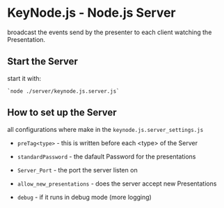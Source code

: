 # KeyNode.js - Node.js Server

broadcast the events send by the presenter to each client watching the Presentation.

## Start the Server

start it with:

	`node ./server/keynode.js.server.js`

	
## How to set up the Server

all configurations where make in the `keynode.js.server_settings.js`

- `preTag<type>` - this is written before each \<type\> of the Server

- `standardPassword` - the dafault Password for the presentations

- `Server_Port` - the port the server listen on

- `allow_new_presentations` - does the server accept new Presentations

- `debug` - if it runs in debug mode (more logging)